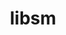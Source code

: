 ---
title: "libsm"
layout: cache
categories: [package, v0.18.1]
meta: {"versions": ["1.2.3"], "compilers": ["gcc@=7.3.1", "gcc@=7.5.0"], "oss": ["amzn2", "ubuntu18.04"], "platforms": ["linux"], "targets": ["aarch64", "graviton2", "x86_64", "x86_64_v3", "x86_64_v4"], "stacks": ["aws-isc", "aws-isc-aarch64", "data-vis-sdk", "root"], "num_specs": 5, "num_specs_by_stack": {"root": 5, "data-vis-sdk": 1, "aws-isc": 2, "aws-isc-aarch64": 2}}
spec_details: [{"hash": "bcw3v33ge4fbwfc2dmtmyxnr2shw72rg", "compiler": "gcc@=7.5.0", "versions": ["1.2.3"], "os": "ubuntu18.04", "platform": "linux", "target": "x86_64", "variants": [], "stacks": ["root", "data-vis-sdk"], "size": "-", "tarball": "https://binaries.spack.io/v0.18.1/build_cache/linux-ubuntu18.04-x86_64/gcc-7.5.0/libsm-1.2.3/linux-ubuntu18.04-x86_64-gcc-7.5.0-libsm-1.2.3-bcw3v33ge4fbwfc2dmtmyxnr2shw72rg.spack"}, {"hash": "cqyaxi3igwqwfmwgbhdwfnensbcrub4q", "compiler": "gcc@=7.3.1", "versions": ["1.2.3"], "os": "amzn2", "platform": "linux", "target": "x86_64_v4", "variants": [], "stacks": ["aws-isc", "root"], "size": "-", "tarball": "https://binaries.spack.io/v0.18.1/build_cache/linux-amzn2-x86_64_v4/gcc-7.3.1/libsm-1.2.3/linux-amzn2-x86_64_v4-gcc-7.3.1-libsm-1.2.3-cqyaxi3igwqwfmwgbhdwfnensbcrub4q.spack"}, {"hash": "ulfdug33lrsjy4ppfqcc3hrk6n7thxfu", "compiler": "gcc@=7.3.1", "versions": ["1.2.3"], "os": "amzn2", "platform": "linux", "target": "graviton2", "variants": [], "stacks": ["aws-isc-aarch64", "root"], "size": "-", "tarball": "https://binaries.spack.io/v0.18.1/build_cache/linux-amzn2-graviton2/gcc-7.3.1/libsm-1.2.3/linux-amzn2-graviton2-gcc-7.3.1-libsm-1.2.3-ulfdug33lrsjy4ppfqcc3hrk6n7thxfu.spack"}, {"hash": "alt4o6a4r2shzikqnxgjrzuj3x4xlc3w", "compiler": "gcc@=7.3.1", "versions": ["1.2.3"], "os": "amzn2", "platform": "linux", "target": "aarch64", "variants": [], "stacks": ["aws-isc-aarch64", "root"], "size": "-", "tarball": "https://binaries.spack.io/v0.18.1/build_cache/linux-amzn2-aarch64/gcc-7.3.1/libsm-1.2.3/linux-amzn2-aarch64-gcc-7.3.1-libsm-1.2.3-alt4o6a4r2shzikqnxgjrzuj3x4xlc3w.spack"}, {"hash": "ysfw73putnfxqx2jnwx3qznlcpfcmgq3", "compiler": "gcc@=7.3.1", "versions": ["1.2.3"], "os": "amzn2", "platform": "linux", "target": "x86_64_v3", "variants": [], "stacks": ["aws-isc", "root"], "size": "-", "tarball": "https://binaries.spack.io/v0.18.1/build_cache/linux-amzn2-x86_64_v3/gcc-7.3.1/libsm-1.2.3/linux-amzn2-x86_64_v3-gcc-7.3.1-libsm-1.2.3-ysfw73putnfxqx2jnwx3qznlcpfcmgq3.spack"}]
---